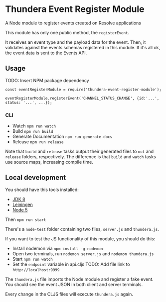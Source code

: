 # Thundera Event Register Module

A Node module to register events created on Resolve applications

This module has only one public method, the `registerEvent`.

It receives an event type and the payload data for the event. Then, it validates against the events schemas registered in this module. If it's all ok, the event data is sent to the Events API.


## Usage


TODO: Insert NPM package dependency

`const eventRegisterModule = require('thundera-event-register-module');`

`eventRegisterModule.registerEvent('CHANNEL_STATUS_CHANGE', {id:'...', status: '...', ...});`


### CLI


- Watch `npm run watch`
- Build `npm run build`
- Generate Documentation `npm run generate-docs`
- Release `npm run release`

Note that `build` and `release` tasks output their generated files to `out` and `release` folders, respectively. The difference is that `build` and `watch` tasks use source maps, increasing compile time.


## Local development


You should have this tools installed:

- [JDK 8](http://www.oracle.com/technetwork/pt/java/javase/downloads/jdk8-downloads-2133151.html)
- [Leiningen](http://leiningen.org/)
- [Node 5](https://nodejs.org/en/)

Then `npm run start`


There's a `node-test` folder containing two files, `server.js` and `thundera.js`.

If you want to test the JS functionality of this module, you should do this:

- Install nodemon via `npm install -g nodemon`
- Open two terminals, run `nodemon server.js` and `nodemon thundera.js`
- Start `npm run watch`
- Set the `endpoint` variable in api.cljs TODO: Add file link to `http://localhost:9999`

The `thundera.js` file imports the Node module and register a fake event. You should see the event JSON in both client and server terminals.

Every change in the CLJS files will execute `thundera.js` again.

